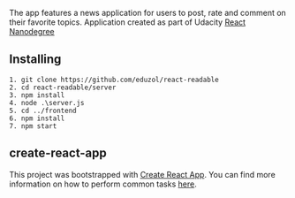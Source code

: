 The app features a news application for users to post, rate and comment on their favorite topics.  Application created as part of Udacity [React Nanodegree](https://www.udacity.com/course/react-nanodegree--nd019)


## Installing
```
1. git clone https://github.com/eduzol/react-readable
2. cd react-readable/server 
3. npm install
4. node .\server.js
5. cd ../frontend
6. npm install
7. npm start
```


## create-react-app

This project was bootstrapped with [Create React App](https://github.com/facebookincubator/create-react-app). You can find more information on how to perform common tasks [here](https://github.com/facebookincubator/create-react-app/blob/master/packages/react-scripts/template/README.md).